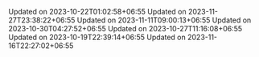 
Updated on 2023-10-22T01:02:58+06:55
Updated on 2023-11-27T23:38:22+06:55
Updated on 2023-11-11T09:00:13+06:55
Updated on 2023-10-30T04:27:52+06:55
Updated on 2023-10-27T11:16:08+06:55
Updated on 2023-10-19T22:39:14+06:55
Updated on 2023-11-16T22:27:02+06:55